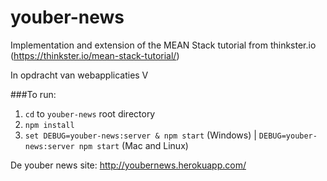 # youber-news
Implementation and extension of the MEAN Stack tutorial from thinkster.io (https://thinkster.io/mean-stack-tutorial/)

In opdracht van webapplicaties V

###To run:
1. ``cd`` to ``youber-news`` root directory
2. ``npm install``
3. ```set DEBUG=youber-news:server & npm start``` (Windows) | ```DEBUG=youber-news:server npm start``` (Mac and Linux)

De youber news site:
http://youbernews.herokuapp.com/
